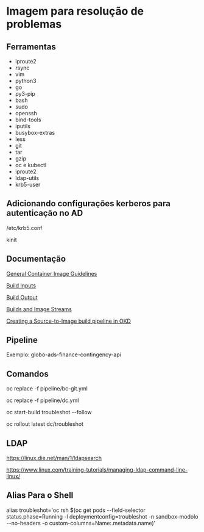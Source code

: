 # Imagem para resolução de problemas

## Ferramentas

- iproute2
- rsync
- vim
- python3
- go
- py3-pip
- bash
- sudo
- openssh
- bind-tools
- iputils
- busybox-extras
- less
- git
- tar
- gzip
- oc e kubectl
- iproute2
- ldap-utils
- krb5-user

## Adicionando configurações kerberos para autenticação no AD

/etc/krb5.conf

kinit

## Documentação

[General Container Image Guidelines](https://docs.openshift.com/container-platform/3.11/creating_images/guidelines.html)

[Build Inputs](https://docs.openshift.com/container-platform/3.11/dev_guide/builds/build_inputs.html#dev-guide-build-inputs)

[Build Output](https://docs.openshift.com/container-platform/3.11/dev_guide/builds/build_output.html)

[Builds and Image Streams](https://docs.openshift.com/container-platform/3.11/architecture/core_concepts/builds_and_image_streams.html)

[Creating a Source-to-Image build pipeline in OKD](https://opensource.com/article/19/5/creating-source-image-build-pipeline-okd)

## Pipeline

Exemplo: globo-ads-finance-contingency-api

## Comandos

oc replace -f pipeline/bc-git.yml

oc replace -f pipeline/dc.yml

oc start-build troubleshot --follow

oc rollout latest dc/troubleshot


## LDAP

https://linux.die.net/man/1/ldapsearch

https://www.linux.com/training-tutorials/managing-ldap-command-line-linux/



## Alias Para o Shell

alias troubleshot='oc rsh $(oc get pods --field-selector status.phase=Running -l deploymentconfig=troubleshot -n sandbox-modolo --no-headers -o custom-columns=Name:.metadata.name)'

